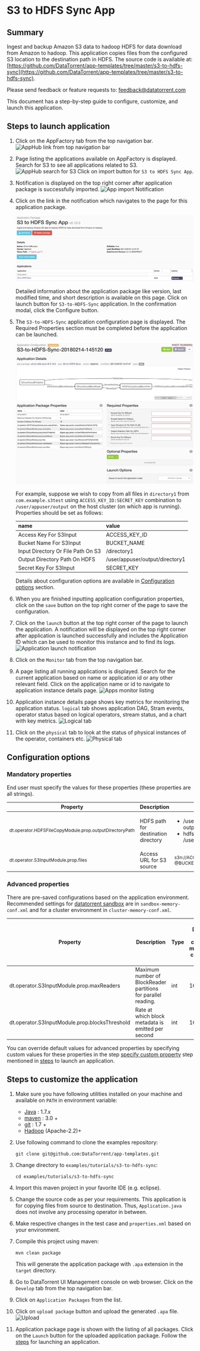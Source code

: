 # S3 to HDFS Sync App

## Summary

Ingest and backup Amazon S3 data to hadoop HDFS for data download from Amazon to hadoop. This application copies files from the configured S3 location to the destination path in HDFS. The source code is available at: [https://github.com/DataTorrent/app-templates/tree/master/s3-to-hdfs-sync](https://github.com/DataTorrent/app-templates/tree/master/s3-to-hdfs-sync).

Please send feedback or feature requests to: [feedback@datatorrent.com](mailto:feedback@datatorrent.com)

This document has a step-by-step guide to configure, customize, and launch this application.

## <a name="steps_to_launch">Steps to launch application</a>

1. Click on the AppFactory tab from the top navigation bar.
    ![AppHub link from top navigation bar](images/common/apphub_link.png)

1. Page listing the applications available on AppFactory is displayed. Search for S3 to see all applications related to S3.
    ![AppHub search for S3](images/s3-to-hdfs-sync/apphub-search.png)
    Click on import button for `S3 to HDFS Sync App`.

1. Notification is displayed on the top right corner after application package is successfully
   imported.
    ![App import Notification](images/s3-to-hdfs-sync/import-notification.png)

1. Click on the link in the notification which navigates to the page for this application package.

    ![App details page](images/s3-to-hdfs-sync/app-details-page.png)

    Detailed information about the application package like version, last modified time, and short description is available on this page. Click on launch button for `S3-to-HDFS-Sync` application. In the confirmation modal, click the Configure button.

1. The <a name="launch-dialogue"></a>`S3-to-HDFS-Sync` application configuration page is displayed. The Required Properties section must be completed before the application can be launched.

    ![Launch dialogue](images/s3-to-hdfs-sync/launch.png)

    <a name="property-editor"></a>
    For example, suppose we wish to copy from all files in `directory1` from `com.example.s3test` using `ACCESS_KEY_ID:SECRET_KEY` combination to `/user/appuser/output` on the host cluster (on which app is running). Properties should be set as follows:

    |name|value|
    |---|---|
    |Access Key For S3Input |ACCESS_KEY_ID|
    |Bucket Name For S3Input |BUCKET_NAME|
    |Input Directory Or File Path On S3 |/directory1|
    |Output Directory Path On HDFS |/user/appuser/output/directory1|
    |Secret Key For S3Input |SECRET_KEY|

    Details about configuration options are available in [Configuration options](#configuration_options) section.

1. When you are finished inputting application configuration properties, click on the `save` button on the top right corner of the page to save the configuration.

1. Click on the `launch` button at the top right corner of the page to launch the application.
A notification will be displayed on the top right corner after application is launched successfully and includes the Application ID which can be used to monitor this instance and to find its logs.
    ![Application launch notification](images/common/app_launch_notification.png)

1. Click on the `Monitor` tab from the top navigation bar.

1. A page listing all running applications is displayed. Search for the current application based on name or application id or any other relevant field. Click on the application name or id to navigate to application instance details page.
    ![Apps monitor listing](images/common/apps_monitor_listing.png)
1. Application instance details page shows key metrics for monitoring the application status. `logical` tab shows application DAG, Stram events, operator status based on logical operators, stream status, and a chart with key metrics.
    ![Logical tab](images/s3-to-hdfs-sync/logical.png)

1. Click on the `physical` tab to look at the status of physical instances of the operator, containers etc.
    ![Physical tab](images/s3-to-hdfs-sync/physical.png)

## <a name="configuration_options">Configuration options</a>

### Mandatory properties
End user must specify the values for these properties (these properties are all strings).

|Property|Description|Example|
|-|-|-|
|<p style="font-size:12px">dt.operator.HDFSFileCopyModule.prop.outputDirectoryPath|HDFS path for destination directory|<ul><li>/user/appuser/<br/> output/directory1</li><li>hdfs://node1.company1.com<br/> /user/appuser/output</li></ul>|
|<p style="font-size:12px">dt.operator.S3InputModule.prop.files|Access URL for S3 source|<p style="font-size:12px">s3n://ACCESS_KEY_ID:SECRET_KEY<br/>@BUCKET_NAME/DIRECTORY |

### Advanced properties
There are pre-saved configurations based on the application environment. Recommended settings for [datatorrent sandbox](https://www.datatorrent.com/download/datatorrent-rts-sandbox-edition-download/) are in `sandbox-memory-conf.xml` and for a cluster environment in `cluster-memory-conf.xml`.

|Property|Description|Type|Default for<br/>cluster-<br/>memory-<br/> conf.xml|Default for<br/>  sandbox<br/>-memory -<br/>conf.xml|
|-|-|-|-|-|
|dt.operator.S3InputModule.prop.maxReaders|Maximum number of BlockReader partitions for parallel reading.|int|16|1|
|dt.operator.S3InputModule.prop.blocksThreshold|Rate at which block metadata is emitted per second|int|16|1|

You can override default values for advanced properties by specifying custom values for these properties in the step [specify custom property](#property-editor) step mentioned in [steps](#steps_to_launch) to launch an application.

## Steps to customize the application

1. Make sure you have following utilities installed on your machine and available on `PATH` in environment variable:
    - [Java](https://www.java.com/en/download/manual.jsp) : 1.7.x
    - [maven](http://maven.apache.org/download.cgi) : 3.0 +
    - [git](https://git-scm.com/book/en/v2/Getting-Started-Installing-Git) : 1.7 +
    - [Hadoop]( http://www.michael-noll.com/tutorials/running-hadoop-on-ubuntu-linux-single-node-cluster/) (Apache-2.2)+

1. Use following command to clone the examples repository:

    ```
    git clone git@github.com:DataTorrent/app-templates.git
    ```

1. Change directory to `examples/tutorials/s3-to-hdfs-sync`:

    ```
    cd examples/tutorials/s3-to-hdfs-sync
    ```

1. Import this maven project in your favorite IDE (e.g. eclipse).

1. Change the source code as per your requirements. This application is for copying files from source to destination. Thus, `Application.java` does not involve any processing operator in between.

1. Make respective changes in the test case and `properties.xml` based on your environment.

1. Compile this project using maven:

    ```
    mvn clean package
    ```

    This will generate the application package with `.apa` extension in the `target` directory.

1. Go to DataTorrent UI Management console on web browser. Click on the `Develop` tab from the top navigation bar.

1. Click on `Application Packages` from the list.

1. Click on `upload package` button and upload the generated `.apa` file.
   ![Upload](images/common/upload.png)

1. Application package page is shown with the listing of all packages. Click on the `Launch` button for the uploaded application package. Follow the [steps](#launch-dialogue) for launching an application.
